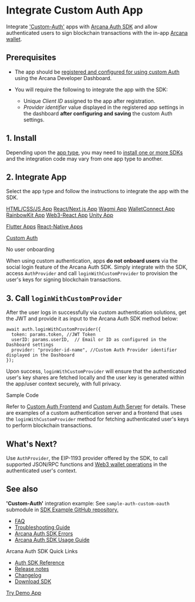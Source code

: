 # Integrate Custom Auth App

Integrate ['Custom-Auth'](../../concepts/authtype/custom-auth/) apps with [Arcana Auth SDK](../../concepts/authsdk/) and allow authenticated users to sign blockchain transactions with the in-app [Arcana wallet](../../concepts/anwallet/).

## Prerequisites

- The app should be [registered and configured for using custom Auth](../../setup/config-custom-auth/) using the Arcana Developer Dashboard.

- You will require the following to integrate the app with the SDK:

  - Unique *Client ID* assigned to the app after registration.
  - *Provider identifier* value displayed in the registered app settings in the dashboard **after configuring and saving** the custom Auth settings.

## 1. Install

Depending upon the [app type](../../web3-stack/apps/), you may need to [install one or more SDKs](../sdk-installation/) and the integration code may vary from one app type to another.

## 2. Integrate App

Select the app type and follow the instructions to integrate the app with the SDK.

[HTML/CSS/JS App](../integrate/vanilla-html-css-js/) [React/Next.js App](../integrate/react-nextjs/) [Wagmi App](../integrate/wagmi/) [WalletConnect App](../integrate/walletconnect/) [RainbowKit App](../integrate/rainbow/) [Web3-React App](../integrate/web3-react/) [Unity App](../integrate/unity/)

[Flutter Apps](../mobile/flutter-get-started/) [React-Native Apps](../mobile/react-native-get-started/)

[Custom Auth](./)

No user onboarding

When using custom authentication, apps **do not onboard users** via the social login feature of the Arcana Auth SDK. Simply integrate with the SDK, access `AuthProvider` and call `loginWithCustomProvider` to provision the user's keys for signing blockchain transactions.

## 3. Call `loginWithCustomProvider`

After the user logs in successfully via custom authentication solutions, get the JWT and provide it as input to the Arcana Auth SDK method below:

```
await auth.loginWithCustomProvider({
  token: params.token, //JWT Token
  userID: params.userID,  // Email or ID as configured in the Dashboard settings
  provider: "provider-id-name", //Custom Auth Provider identifier displayed in the Dashboard
});

```

Upon success, `loginWithCustomProvider` will ensure that the authenticated user's key shares are fetched locally and the user key is generated within the app/user context securely, with full privacy.

Sample Code

Refer to [Custom Auth Frontend](https://github.com/arcana-network/custom-provider-fe-example) and [Custom Auth Server](https://github.com/arcana-network/custom-provider-server-example) for details. These are examples of a custom authentication server and a frontend that uses the `loginWithCustomProvider` method for fetching authenticated user's keys to perform blockchain transactions.

## What's Next?

Use `AuthProvider`, the EIP-1193 provider offered by the SDK, to call supported JSON/RPC functions and [Web3 wallet operations](../web3-ops/evm/) in the authenticated user's context.

## See also

**'Custom-Auth'** integration example: See `sample-auth-custom-oauth` submodule in [SDK Example GitHub repository.](https://github.com/arcana-network/auth-examples)

- [FAQ](../../faq/faq-gen/)
- [Troubleshooting Guide](../../troubleshooting/)
- [Arcana Auth SDK Errors](../auth-error-msg/)
- [Arcana Auth SDK Usage Guide](../auth-usage-guide/)

Arcana Auth SDK Quick Links

- [Auth SDK Reference](https://authsdk-ref-guide.netlify.app/)
- [Release notes](../../relnotes/latest-auth-release-note/)
- [Changelog](https://github.com/arcana-network/auth/releases)
- [Download SDK](https://www.npmjs.com/package/@arcana/auth)

[Try Demo App](https://demo.arcana.network)

